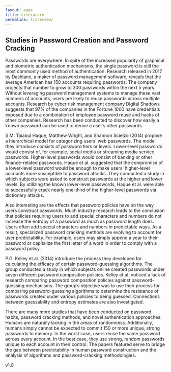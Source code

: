 ```yaml
---
layout: page
title: Literature
permalink: litreview/
---
```


## Studies in Password Creation and Password Cracking

Passwords are everywhere. In spite of the increased popularity of graphical and biometric authentication mechanisms, the single password is still the most commonly used method of authentication. Research released in 2017 by Dashlane, a maker of password management software, reveals that the average American has 150 accounts requiring passwords. The company projects that number to grow to 300 passwords within the next 5 years. Without leveraging password management systems to manage these vast numbers of accounts, users are likely to reuse passwords across multiple accounts. Research by cyber risk management company Digital Shadows suggests that 97% of the companies in the Fortune 1000 have credentials exposed due to a combination of employee password reuse and hacks of other companies. Research has been conducted to discover how easily a known password can be used to derive a user’s other passwords.

S.M. Taiabul Haque, Matthew Wright, and Shannon Scielzo (2014) propose a hierarchical model for categorizing users’ web passwords. The model they introduce consists of password tiers or levels. Lower-level passwords would consist of, for example, social media or streaming media service passwords. Higher-level passwords would consist of banking or other finance-related passwords. Haque et al. suggested that the compromise of a lower-level password would be enough to make users’ higher-level accounts more susceptible to password attacks. They conducted a study in which subjects were asked to construct passwords at the higher and lower levels. By utilizing the known lower-level passwords,  Haque et al. were able to successfully crack nearly one-third of the higher-level passwords via dictionary attacks.

Also interesting are the effects that password policies have on the way users construct passwords. Much industry research leads to the conclusion that policies requiring users to add special characters and numbers do not increase the entropy of a password as much as password length does. Users often add special characters and numbers in predictable ways. As a result, specialized password cracking methods are evolving to account for user predictability. For example, users may simply append a year to their password or capitalize the first letter of a word in order to comply with a password policy.

P.G. Kelley et al. (2014) introduce the process they developed for calculating the efficacy of certain password-guessing algorithms. The group conducted a study in which subjects online created passwords under seven different password composition policies. Kelley et al. noticed a lack of research comparing password composition policies against password-guessing mechanisms. The group’s objective was to use their process for comparing password-guessing algorithms to determine the resistance of passwords created under various policies to being guessed. Connections between guessability and entropy estimates are also investigated. 

There are many more studies that have been conducted on password habits, password cracking methods, and novel authentication approaches. Humans are naturally lacking in the areas of randomness. Additionally, humans simply cannot be expected to commit 150 or more unique, strong passwords to memory. In the worst case, users reuse the same password across every account. In the best case, they use strong, random passwords unique to each account in their control. The papers featured serve to bridge the gap between predictability in human password construction and the analysis of algorithms and password-cracking methodologies.



v1.0
